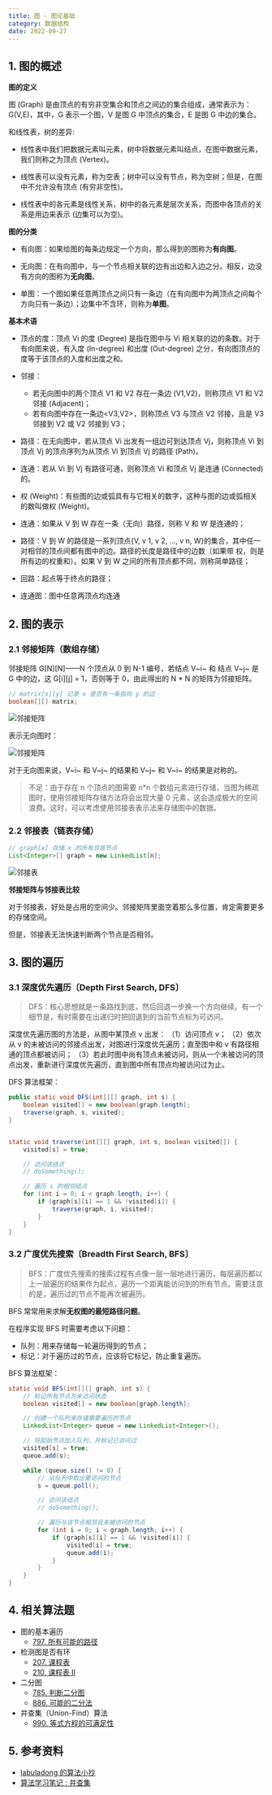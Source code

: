```yaml
---
title: 图 - 图论基础
category: 数据结构
date: 2022-09-27
---
```


## 1. 图的概述

**图的定义**

图 (Graph) 是由顶点的有穷非空集合和顶点之间边的集合组成，通常表示为：G(V,E)，其中，G 表示一个图，V 是图 G 中顶点的集合，E 是图 G 中边的集合。

和线性表，树的差异:

* 线性表中我们把数据元素叫元素，树中将数据元素叫结点，在图中数据元素，我们则称之为顶点 (Vertex)。

* 线性表可以没有元素，称为空表；树中可以没有节点，称为空树；但是，在图中不允许没有顶点 (有穷非空性)。

* 线性表中的各元素是线性关系，树中的各元素是层次关系，而图中各顶点的关系是用边来表示 (边集可以为空)。

**图的分类**

* 有向图：如果给图的每条边规定一个方向，那么得到的图称为**有向图**。

* 无向图：在有向图中，与一个节点相关联的边有出边和入边之分。相反，边没有方向的图称为**无向图**。

* 单图：一个图如果任意两顶点之间只有一条边（在有向图中为两顶点之间每个方向只有一条边）；边集中不含环，则称为**单图**。

**基本术语**

- 顶点的度：顶点 Vi 的度 (Degree) 是指在图中与 Vi 相关联的边的条数。对于有向图来说，有入度 (In-degree) 和出度 (Out-degree) 之分，有向图顶点的度等于该顶点的入度和出度之和。

- 邻接：
  - 若无向图中的两个顶点 V1 和 V2 存在一条边 (V1,V2)，则称顶点 V1 和 V2 邻接 (Adjacent)；
  - 若有向图中存在一条边<V3,V2>，则称顶点 V3 与顶点 V2 邻接，且是 V3 邻接到 V2 或 V2 邻接到 V3；

- 路径：在无向图中，若从顶点 Vi 出发有一组边可到达顶点 Vj，则称顶点 Vi 到顶点 Vj 的顶点序列为从顶点 Vi 到顶点 Vj 的路径 (Path)。

- 连通：若从 Vi 到 Vj 有路径可通，则称顶点 Vi 和顶点 Vj 是连通 (Connected) 的。

- 权 (Weight)：有些图的边或弧具有与它相关的数字，这种与图的边或弧相关的数叫做权 (Weight)。

- 连通：如果从 V 到 W 存在一条（无向）路径，则称 V 和 W 是连通的；

- 路径：V 到 W 的路径是一系列顶点{V, v 1, v 2, …, v n, W}的集合，其中任一对相邻的顶点间都有图中的边。路径的长度是路径中的边数（如果带 权，则是所有边的权重和）。如果 V 到 W 之间的所有顶点都不同，则称简单路径；

- 回路：起点等于终点的路径；

- 连通图：图中任意两顶点均连通

## 2. 图的表示

### 2.1 邻接矩阵（数组存储）

邻接矩阵 G\[N\]\[N\]——N 个顶点从 0 到 N-1 编号，若结点 V~i~ 和 结点 V~j~ 是 G 中的边，这 G\[i\]\[j\] = 1，否则等于 0，由此得出的 N * N 的矩阵为邻接矩阵。

```java
// matrix[x][y] 记录 x 是否有一条指向 y 的边
boolean[][] matrix;
```

![邻接矩阵](https://cdn.staticaly.com/gh/AlexChen68/image-hosting@master/blog/advance/邻接矩阵.png)

表示无向图时：

![邻接矩阵](https://cdn.staticaly.com/gh/AlexChen68/image-hosting@master/blog/advance/邻接矩阵-无向图.png)

对于无向图来说，V~i~ 和 V~j~ 的结果和 V~j~ 和 V~i~ 的结果是对称的。

> 不足：由于存在 n 个顶点的图需要 n*n 个数组元素进行存储，当图为稀疏图时，使用邻接矩阵存储方法将会出现大量 0 元素，这会造成极大的空间浪费。这时，可以考虑使用邻接表表示法来存储图中的数据。

### 2.2 邻接表（链表存储）

```java
// graph[x] 存储 x 的所有邻居节点
List<Integer>[] graph = new LinkedList[n];
```

![邻接表](https://cdn.staticaly.com/gh/AlexChen68/image-hosting@master/blog/advance/邻接表.png)

**邻接矩阵与邻接表比较**

对于邻接表，好处是占用的空间少。邻接矩阵里面空着那么多位置，肯定需要更多的存储空间。

但是，邻接表无法快速判断两个节点是否相邻。

## 3. 图的遍历

### 3.1 深度优先遍历〔Depth First Search, DFS〕

> DFS：核心思想就是一条路找到底，然后回退一步换一个方向继续。有一个细节是，有时需要在出递归时把回退到的当前节点标为可访问。

深度优先遍历图的方法是，从图中某顶点 v 出发：
（1）访问顶点 v；
（2）依次从 v 的未被访问的邻接点出发，对图进行深度优先遍历；直至图中和 v 有路径相通的顶点都被访问；
（3）若此时图中尚有顶点未被访问，则从一个未被访问的顶点出发，重新进行深度优先遍历，直到图中所有顶点均被访问过为止。

DFS 算法框架：

```java
public static void DFS(int[][] graph, int s) {
    boolean visited[] = new boolean[graph.length];
    traverse(graph, s, visited);
}


static void traverse(int[][] graph, int s, boolean visited[]) {
    visited[s] = true;

    // 访问该结点
    // doSomething();

    // 遍历 s 的相邻结点
    for (int i = 0; i < graph.length; i++) {
        if (graph[s][i] == 1 && !visited[i]) {
            traverse(graph, i, visited);
        }
    }
}
```

### 3.2 广度优先搜索〔Breadth First Search, BFS〕

> BFS：广度优先搜索的搜索过程有点像一层一层地进行遍历，每层遍历都以上一层遍历的结果作为起点，遍历一个距离能访问到的所有节点。需要注意的是，遍历过的节点不能再次被遍历。

BFS 常常用来求解**无权图的最短路径问题**。

在程序实现 BFS 时需要考虑以下问题：

- 队列：用来存储每一轮遍历得到的节点；
- 标记：对于遍历过的节点，应该将它标记，防止重复遍历。

BFS 算法框架：

```java
static void BFS(int[][] graph, int s) {
    // 标记所有节点为未访问状态
    boolean visited[] = new boolean[graph.length];

    // 创建一个队列来存储需要遍历的节点
    LinkedList<Integer> queue = new LinkedList<Integer>();

    // 将起始节点加入队列，并标记已访问过
    visited[s] = true;
    queue.add(s);

    while (queue.size() != 0) {
        // 从队列中取出要访问的节点
        s = queue.poll();

        // 访问该结点
        // doSomething();

        // 遍历与该节点相邻且未被访问的节点
        for (int i = 0; i < graph.length; i++) {
            if (graph[s][i] == 1 && !visited[i]) {
                visited[i] = true;
                queue.add(i);
            }
        }
    }
}
```

## 4. 相关算法题

- 图的基本遍历
    - [797. 所有可能的路径](https://leetcode.cn/problems/all-paths-from-source-to-target)
- 检测图是否有环
    - [207. 课程表](https://leetcode.cn/problems/course-schedule/)
    - [210. 课程表 II](https://leetcode.cn/problems/course-schedule-ii/)
- 二分图
    - [785. 判断二分图](https://leetcode.cn/problems/is-graph-bipartite/)
    - [886. 可能的二分法](https://leetcode.cn/problems/possible-bipartition/)
- 并查集（Union-Find）算法
    - [990. 等式方程的可满足性](https://leetcode.cn/problems/satisfiability-of-equality-equations/)

## 5. 参考资料

- [labuladong 的算法小抄](https://labuladong.github.io/algo/di-yi-zhan-da78c/shou-ba-sh-03a72/bing-cha-j-323f3/)
- [算法学习笔记 : 并查集](https://zhuanlan.zhihu.com/p/93647900)
